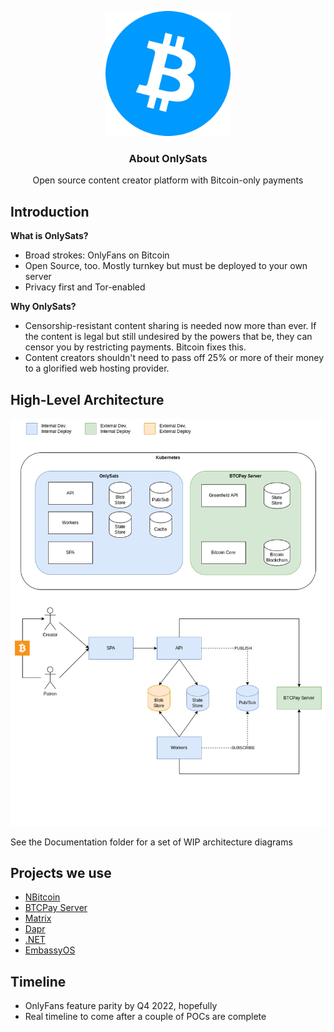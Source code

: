 <p align="center">
  <p align="center">
    <img src="https://raw.githubusercontent.com/conradcreel/onlysats/master/btc.png" height="200" alt="Bitcoin" />
  </p>
  <h3 align="center">
    About OnlySats
  </h3>
  <p align="center">
    Open source content creator platform with Bitcoin-only payments
  </p>
</p>

Introduction
----------------------------

**What is OnlySats?**

- Broad strokes: OnlyFans on Bitcoin
- Open Source, too. Mostly turnkey but must be deployed to your own server
- Privacy first and Tor-enabled

**Why OnlySats?**

- Censorship-resistant content sharing is needed now more than ever. If the content is legal but still undesired by the powers that be, they can censor you by restricting payments. Bitcoin fixes this.
- Content creators shouldn't need to pass off 25% or more of their money to a glorified web hosting provider.

High-Level Architecture
----------------------------
<p align="center"><img src="https://github.com/conradcreel/onlysats/blob/master/Documentation/High-Level%20Architecture.png?raw=true&v=1" alt="OnlySats High-Level Architecture" /></p>
See the Documentation folder for a set of WIP architecture diagrams

Projects we use
----------------------------
- [NBitcoin](https://github.com/MetacoSA/NBitcoin)
- [BTCPay Server](https://github.com/btcpayserver/btcpayserver)
- [Matrix](https://github.com/matrix-org)
- [Dapr](https://github.com/dapr)
- [.NET](https://github.com/dotnet)
- [EmbassyOS](https://store.start9.com/collections/embassy/products/embassyos-software-download)

Timeline
----------------------------
- OnlyFans feature parity by Q4 2022, hopefully
- Real timeline to come after a couple of POCs are complete
